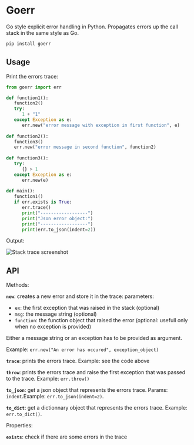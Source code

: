 # Goerr

Go style explicit error handling in Python. Propagates errors up the call stack in the same style as Go.

   ```bash
   pip install goerr
   ```

## Usage

Print the errors trace:

   ```python
   from goerr import err
   
   def function1():
      function2()
      try:
         1 + "1"
      except Exception as e:
         err.new("error message with exception in first function", e)
    
   def function2():
      function3()
      err.new("error message in second function", function2)
      
   def function3():
      try:
         {} > 1
      except Exception as e:
         err.new(e)
      
   def main():
      function1()
      if err.exists is True:
         err.trace()
         print("------------------")
         print("Json error object:")
         print("------------------")
         print(err.to_json(indent=2))
   ```

Output:

![Stack trace screenshot](https://raw.github.com/synw/goerr/master/docs/img/output.png)

## API

Methods:

**`new`**: creates a new error and store it in the trace: parameters: 

- `ex`: the first exception that was raised in the stack (optional)
- `msg`: the message string (optional)
- `function`: the function object that raised the error (optional: usefull only when no exception is provided) 

Either a message string or an exception has to be provided as argument.

Example: `err.new("An error has occured", exception_object)`

**`trace`**: prints the errors trace. Example: see the code above

**`throw`**: prints the errors trace and raise the first exception that was passed to the trace. Example: `err.throw()`

**`to_json`**: get a json object that represents the errors trace. Params: `indent`.Example: `err.to_json(indent=2)`.

**`to_dict`**: get a dictionnary object that represents the errors trace. Example: `err.to_dict()`.

Properties:

**`exists`**: check if there are some errors in the trace
